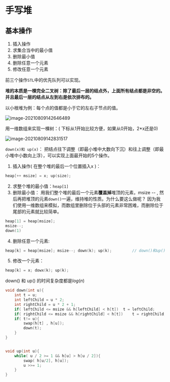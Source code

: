 # 手写堆

## 基本操作

1. 插入操作
2. 求集合当中的最小值
3. 删除最小值
4. 删除任意一个元素
5. 修改任意一个元素



前三个操作`STL`中的优先队列可以实现。



**堆的本质是一棵完全二叉树：除了最后一层的结点外，上面所有结点都是非空的。并且最后一层的结点从左到右是依次排布的。**

以小根堆为例：每个点的值都是小于它的左右子节点的值。

![image-20210809142646489](堆.assets/image-20210809142646489.png)

用一维数组来实现一棵树：( 下标从1开始比较方便，如果从0开始，2*x还是0)

![image-20210809142831517](堆.assets/image-20210809142831517.png)

`down(x)和 up(x)`： 把结点往下调整（即最小堆中大数向下沉）和往上调整（即最小堆中小数向上浮），可以实现上面最开始的5个操作。

1. 插入操作( 在整个堆的最后一个位置插入x )：

```c++
heap[++ msize] = x; up(size);
```



2. 求整个堆的最小值：`heap[1]`
3. 删除最小值： 用我们整个堆的最后一个元素**覆盖掉**堆顶的元素，msize -- , 然后再把堆顶的元素`down()`一遍，维持堆的性质。为什么要这么做呢？ 因为我们使用一维数组来模拟，而数组里删除位于头部的元素非常困难，而删除位于尾部的元素就比较简单。

```c++
heap[1] = heap[msize];
msize--;
down(1)
```

4. 删除任意一个元素: 

```c++
heap[k] = heap[msize]; msize--; down(k); up(k);			// down()和up()只会执行一个，就行
```

5. 修改一个元素：

```c++
heap[k] = x; dowx(k); up(k);
```



down() 和 up() 的时间复杂度都是$log(n)$

```c++
void down(int u){
    int t = u;
    int leftChild = u * 2;
    int rightChild = u * 2 + 1;
    if( leftChild <= msize && h[leftChild] < h[t])	t = leftChild;
    if( rightChild <= msize && h[rightChild] < h[t])	t = rightChild;
    if( t!= u){
        swap(h[t] , h[u]);
        down(t);
    }
}


void up(int u){
    while( u / 2 >= 1 && h[u] > h[u / 2]){
        swap( h[u/2], h[u]);
        u >>= 1;
    }
}
```


